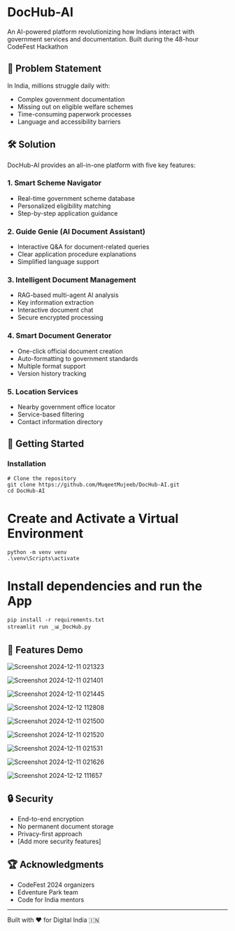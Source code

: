 # DocHub-AI 

An AI-powered platform revolutionizing how Indians interact with government services and documentation. Built during the 48-hour CodeFest Hackathon

## 🎯 Problem Statement
In India, millions struggle daily with:
- Complex government documentation
- Missing out on eligible welfare schemes
- Time-consuming paperwork processes
- Language and accessibility barriers

## 🛠️ Solution
DocHub-AI provides an all-in-one platform with five key features:

### 1. Smart Scheme Navigator
- Real-time government scheme database
- Personalized eligibility matching
- Step-by-step application guidance

### 2. Guide Genie (AI Document Assistant)
- Interactive Q&A for document-related queries
- Clear application procedure explanations
- Simplified language support

### 3. Intelligent Document Management
- RAG-based multi-agent AI analysis
- Key information extraction
- Interactive document chat
- Secure encrypted processing

### 4. Smart Document Generator
- One-click official document creation
- Auto-formatting to government standards
- Multiple format support
- Version history tracking

### 5. Location Services
- Nearby government office locator
- Service-based filtering
- Contact information directory

## 🚀 Getting Started

### Installation
```
# Clone the repository
git clone https://github.com/MuqeetMujeeb/DocHub-AI.git
cd DocHub-AI
```


# Create and Activate a Virtual Environment
```
python -m venv venv
.\venv\Scripts\activate
```

# Install dependencies and run the App
```
pip install -r requirements.txt
streamlit run _📊_DocHub.py
```

## 📱 Features Demo
![Screenshot 2024-12-11 021323](https://github.com/user-attachments/assets/afc1eabc-086b-4f73-9ee7-1ed80d3d1e87)
   
![Screenshot 2024-12-11 021401](https://github.com/user-attachments/assets/43c5e8c8-8a8b-4e84-a4d7-bc6f3325e40b)
   
![Screenshot 2024-12-11 021445](https://github.com/user-attachments/assets/69401075-3192-42c7-8e1a-1c8d942afdbd)
   
![Screenshot 2024-12-12 112808](https://github.com/user-attachments/assets/a622ca68-d741-4b55-8f53-515c7636180e)
   
![Screenshot 2024-12-11 021500](https://github.com/user-attachments/assets/a24e63cc-95d8-47ce-861a-4a9d55e11f3c)
 
![Screenshot 2024-12-11 021520](https://github.com/user-attachments/assets/bf066cd1-e70b-41af-8199-edc972648e0d)
    
![Screenshot 2024-12-11 021531](https://github.com/user-attachments/assets/eb3dce6c-01dc-407e-91a2-fb5b6b04c921)
 
![Screenshot 2024-12-11 021626](https://github.com/user-attachments/assets/84993782-9a43-43c4-abde-86f0b463e29a)
    
![Screenshot 2024-12-12 111657](https://github.com/user-attachments/assets/e19ef5c3-5243-47e3-8c23-f5b66599735d)

## 🔒 Security
- End-to-end encryption
- No permanent document storage
- Privacy-first approach
- [Add more security features]

## 🏆 Acknowledgments
- CodeFest 2024 organizers
- Edventure Park team
- Code for India mentors

---
Built with ❤️ for Digital India 🇮🇳
